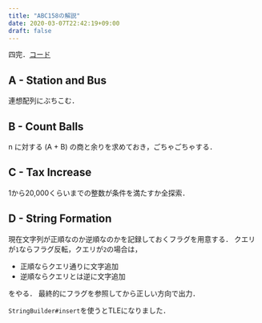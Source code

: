 ```yaml
---
title: "ABC158の解説"
date: 2020-03-07T22:42:19+09:00
draft: false
---
```


四完．[コード](https://github.com/t45k/kyopuro/master/tree/abc158)

## A - Station and Bus
連想配列にぶちこむ．

## B - Count Balls
n に対する (A + B) の商と余りを求めておき，ごちゃごちゃする．

## C - Tax Increase
1から20,000くらいまでの整数が条件を満たすか全探索．

## D - String Formation
現在文字列が正順なのか逆順なのかを記録しておくフラグを用意する．
クエリが`1`ならフラグ反転，クエリが`2`の場合は，
- 正順ならクエリ通りに文字追加
- 逆順ならクエリとは逆に文字追加

をやる．
最終的にフラグを参照してから正しい方向で出力．

`StringBuilder#insert`を使うとTLEになりました．
